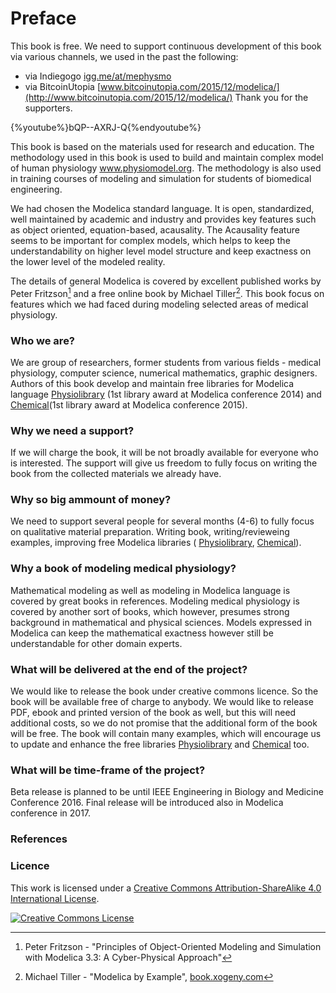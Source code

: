 # Preface

This book is free. We need to support continuous development of this book via various channels, we used in the past the following:
* via Indiegogo [igg.me/at/mephysmo](http://igg.me/at/mephysmo)
* via BitcoinUtopia [www.bitcoinutopia.com/2015/12/modelica/](http://www.bitcoinutopia.com/2015/12/modelica/)
Thank you for the supporters.

{%youtube%}bQP--AXRJ-Q{%endyoutube%}

This book is based on the materials used for research and education. The methodology used in this book is used to build and maintain complex model of human physiology www.physiomodel.org. The methodology is also used in training courses of modeling and simulation for students of biomedical engineering.

We had chosen the Modelica standard language. It is open, standardized, well maintained by academic and industry and provides key features such as object oriented, equation-based, acausality. The Acausality feature seems to be important for complex models, which helps to keep the understandability on higher level model structure and keep exactness on the lower level of the modeled reality.

The details of general Modelica is covered by excellent published works by Peter Fritzson[^1] and a free online book by Michael Tiller[^2]. This book focus on features which we had faced during modeling selected areas of medical physiology.

### Who we are?

We are group of researchers, former students from various fields - medical physiology, computer science, numerical mathematics, graphic designers. Authors of this book develop and maintain free libraries for Modelica language [Physiolibrary](http://www.physiolibrary.org) (1st library award at Modelica conference 2014) and [Chemical](https://github.com/MarekMatejak/Chemical)(1st library award at Modelica conference 2015). 

### Why we need a support?
If we will charge the book, it will be not broadly available for everyone who is interested. The support will give us freedom to fully focus on writing the book from the collected materials we already have. 

### Why so big ammount of money?

We need to support several people for several months (4-6) to fully focus on qualitative material preparation. Writing book, writing/revieweing examples, improving free Modelica libraries (  [Physiolibrary](http://www.physiolibrary.org), [Chemical](https://github.com/MarekMatejak/Chemical)).

### Why a book of modeling medical physiology?

Mathematical modeling as well as modeling in Modelica language is covered by great books in references. Modeling medical physiology is covered by another sort of books, which however, presumes strong background in mathematical and physical sciences. Models expressed in Modelica can keep the mathematical exactness however still be understandable for other domain experts.

### What will be delivered at the end of the project?

We would like to release the book under creative commons licence. So the book will be available free of charge to anybody. We would like to release PDF, ebook and printed version of the book as well, but this will need additional costs, so we do not promise that the additional form of the book will be free. The book will contain many examples, which will encourage us to update and enhance the free libraries  [Physiolibrary](http://www.physiolibrary.org) and [Chemical](https://github.com/MarekMatejak/Chemical) too.


### What will be time-frame of the project?

Beta release is planned to be until IEEE Engineering in Biology and Medicine Conference 2016. Final release will be introduced also in Modelica conference in 2017.

### References
[^1]: Peter Fritzson - "Principles of Object-Oriented Modeling and Simulation with Modelica 3.3: A Cyber-Physical Approach"
[^2]: Michael Tiller - "Modelica by Example", [book.xogeny.com](http://book.xogeny.com)

### Licence
This work is licensed under a <a rel="license" href="http://creativecommons.org/licenses/by-sa/4.0/">Creative Commons Attribution-ShareAlike 4.0 International License</a>.

<a rel="license" href="http://creativecommons.org/licenses/by-sa/4.0/"><img alt="Creative Commons License" style="border-width:0" src="https://i.creativecommons.org/l/by-sa/4.0/88x31.png" /></a>


